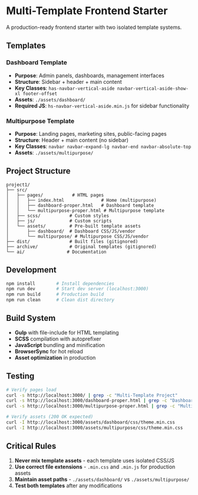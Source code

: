 # Multi-Template Frontend Starter

A production-ready frontend starter with two isolated template systems.

## Templates

### Dashboard Template
- **Purpose**: Admin panels, dashboards, management interfaces
- **Structure**: Sidebar + header + main content
- **Key Classes**: `has-navbar-vertical-aside navbar-vertical-aside-show-xl footer-offset`
- **Assets**: `./assets/dashboard/`
- **Required JS**: `hs-navbar-vertical-aside.min.js` for sidebar functionality

### Multipurpose Template
- **Purpose**: Landing pages, marketing sites, public-facing pages
- **Structure**: Header + main content (no sidebar)
- **Key Classes**: `navbar navbar-expand-lg navbar-end navbar-absolute-top`
- **Assets**: `./assets/multipurpose/`

## Project Structure

```
project1/
├── src/
│   ├── pages/           # HTML pages
│   │   ├── index.html              # Home (multipurpose)
│   │   ├── dashboard-proper.html   # Dashboard template
│   │   └── multipurpose-proper.html # Multipurpose template
│   ├── scss/           # Custom styles
│   ├── js/             # Custom scripts
│   └── assets/         # Pre-built template assets
│       ├── dashboard/  # Dashboard CSS/JS/vendor
│       └── multipurpose/ # Multipurpose CSS/JS/vendor
├── dist/               # Built files (gitignored)
├── archive/            # Original templates (gitignored)
└── ai/                # Documentation
```

## Development

```bash
npm install        # Install dependencies
npm run dev        # Start dev server (localhost:3000)
npm run build      # Production build
npm run clean      # Clean dist directory
```

## Build System

- **Gulp** with file-include for HTML templating
- **SCSS** compilation with autoprefixer
- **JavaScript** bundling and minification
- **BrowserSync** for hot reload
- **Asset optimization** in production

## Testing

```bash
# Verify pages load
curl -s http://localhost:3000/ | grep -c "Multi-Template Project"
curl -s http://localhost:3000/dashboard-proper.html | grep -c "Dashboard Template"
curl -s http://localhost:3000/multipurpose-proper.html | grep -c "Multipurpose Template"

# Verify assets (200 OK expected)
curl -I http://localhost:3000/assets/dashboard/css/theme.min.css
curl -I http://localhost:3000/assets/multipurpose/css/theme.min.css
```

## Critical Rules

1. **Never mix template assets** - each template uses isolated CSS/JS
2. **Use correct file extensions** - `.min.css` and `.min.js` for production assets
3. **Maintain asset paths** - `./assets/dashboard/` vs `./assets/multipurpose/`
4. **Test both templates** after any modifications